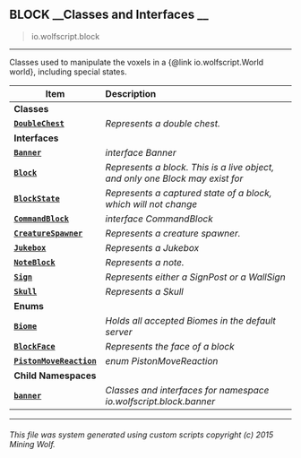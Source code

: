 ## BLOCK __Classes and Interfaces __

>io.wolfscript.block

---

Classes used to manipulate the voxels in a {@link io.wolfscript.World world}, including special states.

Item | Description   
--- | :--- 
__Classes__|
__[`DoubleChest`](DoubleChest.md)__ | _Represents a double chest._ 
__Interfaces__|
__[`Banner`](Banner.md)__ | _interface Banner_ 
__[`Block`](Block.md)__ | _Represents a block. This is a live object, and only one Block may exist for_ 
__[`BlockState`](BlockState.md)__ | _Represents a captured state of a block, which will not change_ 
__[`CommandBlock`](CommandBlock.md)__ | _interface CommandBlock_ 
__[`CreatureSpawner`](CreatureSpawner.md)__ | _Represents a creature spawner._ 
__[`Jukebox`](Jukebox.md)__ | _Represents a Jukebox_ 
__[`NoteBlock`](NoteBlock.md)__ | _Represents a note._ 
__[`Sign`](Sign.md)__ | _Represents either a SignPost or a WallSign_ 
__[`Skull`](Skull.md)__ | _Represents a Skull_ 
__Enums__|
__[`Biome`](Biome.md)__ | _Holds all accepted Biomes in the default server_ 
__[`BlockFace`](BlockFace.md)__ | _Represents the face of a block_ 
__[`PistonMoveReaction`](PistonMoveReaction.md)__ | _enum PistonMoveReaction_ 
__Child Namespaces__|
__[`banner`](banner\0.md)__ | _Classes and interfaces for namespace io.wolfscript.block.banner_ 



---



###### This file was system generated using custom scripts copyright (c) 2015 Mining Wolf.
	

